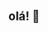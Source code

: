 ## olá! 👋

<!--
**AyatoLoveCat/AyatoLoveCat** is a ✨ _special_ ✨ repository because its `README.md` (this file) appears on your GitHub profile.

meu nome é Jhullia Fernanda Pazzini
estou estudando na alura
estou me desenvolvendo na linguagem JavaScript
utilizo esse espaço para minha organização e compartilhamento dos meus projetos desenvolvidos
podem me chamar tambem por apelidos, acho divertido.
-->
